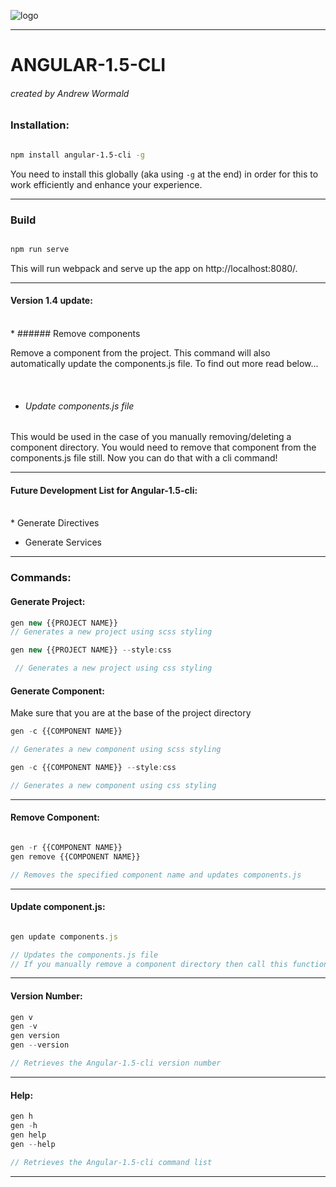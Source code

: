 ![logo](https://raw.githubusercontent.com/SwiftySpartan/Angular-1.5-cli/master/canvas1.png)

___________
# ANGULAR-1.5-CLI
###### created by  Andrew Wormald

### Installation:
```bash

npm install angular-1.5-cli -g
```
You need to install this globally (aka using `-g` at the end) in order for this to work efficiently and enhance your experience.
___________
### Build
```javascript

npm run serve
```
This will run webpack and serve up the app on http://localhost:8080/.

___________

#### Version 1.4 update:
<br>
* ###### Remove components

Remove a component from the project. This command will also automatically update the components.js file. To find out more read below...

<br>

* ###### Update components.js file

This would be used in the case of you manually removing/deleting a component directory. You would need to remove that component from the components.js file still. Now you can do that with a cli command!


___________

#### Future Development List for Angular-1.5-cli:
<br>
* Generate Directives


* Generate Services
___________

### Commands:

#### Generate Project:
```javascript
gen new {{PROJECT NAME}}
// Generates a new project using scss styling
```


```javascript
gen new {{PROJECT NAME}} --style:css

 // Generates a new project using css styling
 ```


#### Generate Component:
Make sure that you are at the base of the project directory


```javascript
gen -c {{COMPONENT NAME}}

// Generates a new component using scss styling
```

```javascript
gen -c {{COMPONENT NAME}} --style:css

// Generates a new component using css styling
```

___________
#### Remove Component:
```javascript

gen -r {{COMPONENT NAME}}
gen remove {{COMPONENT NAME}}

// Removes the specified component name and updates components.js
```

___________
#### Update component.js:
```javascript

gen update components.js

// Updates the components.js file
// If you manually remove a component directory then call this function to update the components.js file
```


___________
#### Version Number:
```javascript
gen v
gen -v
gen version
gen --version  

// Retrieves the Angular-1.5-cli version number
```
___________
#### Help:
```javascript
gen h
gen -h
gen help
gen --help  

// Retrieves the Angular-1.5-cli command list
```
___________
